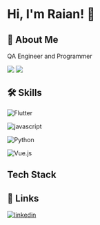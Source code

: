 
# Hi, I'm Raian! 👋


## 🚀 About Me
QA Engineer and Programmer

![](https://github-readme-stats.vercel.app/api?username=RaianDamaceno&theme=blue-orange) ![](https://github-readme-stats.vercel.app/api/top-langs/?username=RaianDamaceno&theme=orange-green)

## 🛠 Skills
![Flutter](	https://img.shields.io/badge/Flutter-02569B?style=for-the-badge&logo=flutter&logoColor=white) 

![javascript](https://img.shields.io/badge/JavaScript-323330?style=for-the-badge&logo=javascript&logoColor=F7DF1E)

![Python](https://img.shields.io/badge/Python-3776AB?style=for-the-badge&logo=python&logoColor=white)

![Vue.js](https://img.shields.io/badge/Vue.js-35495E?style=for-the-badge&logo=vue.js&logoColor=4FC08D)
## Tech Stack

## 🔗 Links
 
[![linkedin](https://img.shields.io/badge/linkedin-0A66C2?style=for-the-badge&logo=linkedin&logoColor=white)](https://www.linkedin.com/in/raian-damaceno/)
